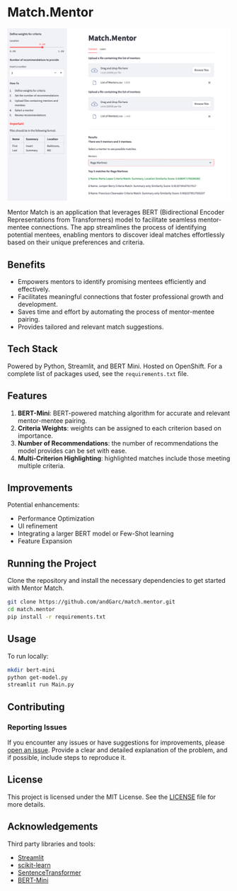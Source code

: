 # Match.Mentor

![Mentor.Match Image](./docs/imgs/sample_image.png)

Mentor Match is an application that leverages BERT (Bidirectional Encoder Representations from Transformers) model to facilitate seamless mentor-mentee connections. The app streamlines the process of identifying potential mentees, enabling mentors to discover ideal matches effortlessly based on their unique preferences and criteria.

## Benefits
- Empowers mentors to identify promising mentees efficiently and effectively.
- Facilitates meaningful connections that foster professional growth and development.
- Saves time and effort by automating the process of mentor-mentee pairing.
- Provides tailored and relevant match suggestions.

## Tech Stack
Powered by Python, Streamlit, and BERT Mini. Hosted on OpenShift.
For a complete list of packages used, see the `requirements.txt` file. 

## Features
1. **BERT-Mini**: BERT-powered matching algorithm for accurate and relevant mentor-mentee pairing. 
2. **Criteria Weights**: weights can be assigned to each criterion based on importance. 
3. **Number of Recommendations**: the number of recommendations the model provides can be set with ease. 
4. **Multi-Criterion Highlighting**: highlighted matches include those meeting multiple criteria. 

## Improvements
Potential enhancements:
- Performance Optimization
- UI refinement 
- Integrating a larger BERT model or Few-Shot learning 
- Feature Expansion

## Running the Project

Clone the repository and install the necessary dependencies to get started with Mentor Match.

```bash
git clone https://github.com/andGarc/match.mentor.git
cd match.mentor
pip install -r requirements.txt
```
## Usage
To run locally:
```bash
mkdir bert-mini
python get-model.py
streamlit run Main.py
``````

## Contributing  
### Reporting Issues
If you encounter any issues or have suggestions for improvements, please [open an issue](https://github.com/andGarc/match.mentor/issues). Provide a clear and detailed explanation of the problem, and if possible, include steps to reproduce it.

## License
This project is licensed under the MIT License. See the [LICENSE](LICENSE) file for more details.

## Acknowledgements
Third party libraries and tools:
 - [Streamlit](https://streamlit.io)
 - [scikit-learn](https://scikit-learn.org/stable/)
 - [SentenceTransformer](https://www.sbert.net)
 - [BERT-Mini](https://huggingface.co/prajjwal1/bert-mini)


